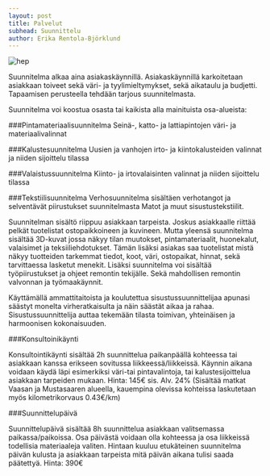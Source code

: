 ```yaml
---
layout: post
title: Palvelut
subhead: Suunnittelu
author: Erika Rentola-Björklund
---
```

![hep]({{site.url}}/images/suunnittelu/suunnittelu_small.jpg)

Suunnitelma alkaa aina asiakaskäynnillä. Asiakaskäynnillä karkoitetaan asiakkaan toiveet sekä väri- ja tyylimieltymykset, sekä aikataulu ja budjetti. Tapaamisen perusteella tehdään tarjous suunnitelmasta.


Suunnitelma voi koostua osasta tai kaikista alla mainituista osa-alueista:

###Pintamateriaalisuunnitelma
Seinä-, katto- ja lattiapintojen väri- ja materiaalivalinnat

###Kalustesuunnitelma
Uusien ja vanhojen irto- ja kiintokalusteiden valinnat ja niiden sijoittelu tilassa

###Valaistussuunnitelma
Kiinto- ja irtovalaisinten valinnat ja niiden sijoittelu tilassa

###Tekstiilisuunnitelma
Verhosuunnitelma sisältäen verhotangot ja selventävät piirustukset suunnitelmasta
Matot ja muut sisustustekstiilit. 

Suunnitelman sisältö riippuu asiakkaan tarpeista. Joskus asiakkaalle riittää pelkät tuotelistat ostopaikkoineen ja kuvineen. Mutta yleensä suunnitelma sisältää 3D-kuvat jossa näkyy tilan muutokset, pintamateriaalit, huonekalut, valaisimet ja teksiiliehdotukset. Tämän lisäksi asiakas saa tuotelistat mistä näkyy tuotteiden tarkemmat tiedot, koot, väri, ostopaikat, hinnat, sekä tarvittaessa lasketut menekit. Lisäksi suunnitelma voi sisältää työpiirustukset ja ohjeet remontin tekijälle.
Sekä mahdollisen remontin valvonnan ja työmaakäynnit.

Käyttämällä ammattitaitoista ja koulutettua sisustussuunnittelijaa apunasi säästyt monelta virheratkaisulta ja näin säästät aikaa ja rahaa. Sisustussuunnittelija auttaa tekemään tilasta toimivan, yhteinäisen ja harmoonisen kokonaisuuden.


###Konsultoinikäynti

Konsultointikäynti sisältää 2h suunnittelua paikanpäällä kohteessa tai asiakkaan kanssa erikseen sovitussa liikkeessä/liikkeissä. Käynnin aikana voidaan käydä läpi esimerkiksi väri-tai pintavalintoja, tai kalustesijoittelua asiakkaan tarpeiden mukaan.
Hinta: 145€ sis. Alv. 24% (Sisältää matkat Vaasan ja Mustasaaren alueella, kauempina olevissa kohteissa laskutetaan myös kilometrikorvaus 0.43€/km)




###Suunnittelupäivä

Suunnittelupäivä sisältää 8h suunnittelua asiakkaan valitsemassa paikassa/paikoissa. Osa päivästä voidaan olla kohteessa ja osa liikkeissä todellisia materiaaleja valiten. Hintaan kuuluu etukäteinen suunnitelma päivän kulusta ja asiakkaan tarpeista mitä päivän aikana tulisi saada päätettyä.
Hinta: 390€



